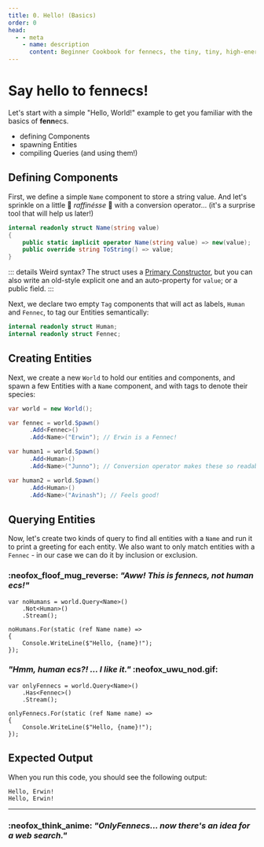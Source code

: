 ```yaml
---
title: 0. Hello! (Basics)
order: 0
head:
  - - meta
    - name: description 
      content: Beginner Cookbook for fennecs, the tiny, tiny, high-energy Entity-Component System
---
```


# Say hello to **fenn**ecs!

Let's start with a simple "Hello, World!" example to get you familiar with the basics of **fenn**ecs.

* defining Components
* spawning Entities
* compiling Queries (and using them!)


## Defining Components

First, we define a simple `Name` component to store a string value. And let's sprinkle on a little 💫 *raffinésse* 💫 with a conversion operator... (it's a surprise tool that will help us later!)

```csharp
internal readonly struct Name(string value)
{
    public static implicit operator Name(string value) => new(value);
    public override string ToString() => value;
}
```
::: details Weird syntax? 
The struct uses a [Primary Constructor](https://learn.microsoft.com/en-us/dotnet/csharp/whats-new/tutorials/primary-constructors), but you can also write an old-style explicit one and an auto-property for `value`; or a public field.
:::

Next, we declare two empty `Tag` components that will act as labels, `Human` and `Fennec`, to tag our Entities semantically:

```csharp
internal readonly struct Human;
internal readonly struct Fennec;
```

## Creating Entities

Next, we create a new `World` to hold our entities and components, and spawn a few Entities with a `Name` component, and with tags to denote their species:

```csharp
var world = new World();

var fennec = world.Spawn()
      .Add<Fennec>()
      .Add<Name>("Erwin"); // Erwin is a Fennec!

var human1 = world.Spawn()
      .Add<Human>()
      .Add<Name>("Junno"); // Conversion operator makes these so readable!

var human2 = world.Spawn()
      .Add<Human>()
      .Add<Name>("Avinash"); // Feels good!
```

## Querying Entities

Now, let's create two kinds of query to find all entities with a `Name` and run it to print a greeting for each entity. We also want to only match entities with a `Fennec` - in our case we can do it by inclusion or exclusion.

### :neofox_floof_mug_reverse: *"Aww! This is **fenn**ecs, not ***human ecs***!"*

```csharp{2}
var noHumans = world.Query<Name>()
    .Not<Human>()
    .Stream();

noHumans.For(static (ref Name name) =>
{
    Console.WriteLine($"Hello, {name}!");
});
```

### *"Hmm, **human ecs**?! ... I like it."* :neofox_uwu_nod.gif: 

```csharp{2}
var onlyFennecs = world.Query<Name>()
    .Has<Fennec>()
    .Stream();

onlyFennecs.For(static (ref Name name) =>
{
    Console.WriteLine($"Hello, {name}!");
});

```

## Expected Output

When you run this code, you should see the following output:

```
Hello, Erwin!
Hello, Erwin!
```
----------

### :neofox_think_anime: *"**Only**Fennecs... now there's an idea for a web search."*

